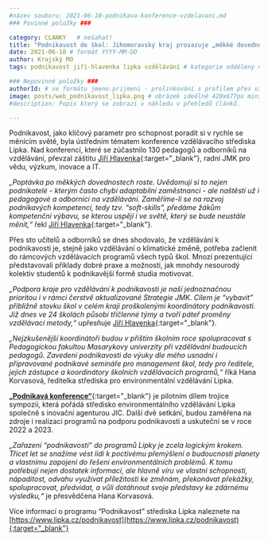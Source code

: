 ```yaml
---
#název souboru: 2021-06-10-podnikava-konference-vzdelavani.md
### Povinné položky ###

category: CLANKY   # nešahat!
title: "Podnikavost do škol: Jihomoravský kraj prosazuje „měkké dovednosti“ ve školních osnovách"
date: 2021-06-10 # formát YYYY-MM-DD
author: Krajský MO
tags: podnikavost jiří-hlavenka lipka vzdělávání # kategorie odděleny mezerami, např. volby zemědělství životní-prostředí piráti (viz https://jihomoravsky.pirati.cz/tags/)

### Nepovinné položky ###
authorId: # ve formátu jmeno.prijmeni - prolinkování s profilem přes uid
image: posts/web_podnikavost_lipka.png # obrázek ideálně 420x677px minifikovaný přes https://tinypng.com/
#description: Popis který se zobrazí v náhledu v přehledů článků.

---
```


Podnikavost, jako klíčový parametr pro schopnost poradit si v rychle se měnícím světě, byla ústředním tématem konference vzdělávacího střediska Lipka. Nad konferencí, které se zúčastnilo 130 pedagogů a odborníků na vzdělávání, převzal záštitu [Jiří Hlavenka](https://jihomoravsky.pirati.cz/lide/jiri-hlavenka){:target="_blank"}, radní JMK pro vědu, výzkum, inovace a IT.

*„Poptávka po měkkých dovednostech roste. Uvědomují si to nejen podnikatelé - kterým často chybí adaptabilní zaměstnanci - ale naštěstí už i pedagogové a odborníci na vzdělávání. Zaměříme-li se na rozvoj podnikavých kompetencí, tedy tzv. “soft-skills”, předáme žákům kompetenční výbavu, se kterou uspějí i ve světě, který se bude neustále měnit,“* řekl [Jiří Hlavenka](https://jihomoravsky.pirati.cz/lide/jiri-hlavenka){:target="_blank"}.

Přes sto učitelů a odborníků se dnes shodovalo, že vzdělávání k podnikavosti je, stejně jako vzdělávání o klimatické změně, potřeba začlenit do rámcových vzdělávacích programů všech typů škol. Mnozí prezentující představovali příklady dobré praxe a možnosti, jak mnohdy nesourodý kolektiv studentů k podnikavější formě studia motivovat.
 
*„Podpora kraje pro vzdělávání k podnikavosti je naší jednoznačnou prioritou i v rámci čerstvě aktualizované Strategie JMK. Cílem je “vybavit” přibližně stovku škol v celém kraji proškolenými koordinátory podnikavosti. Již dnes ve 24 školách působí tříčlenné týmy a tvoří páteř proměny vzdělávací metody,“* upřesňuje [Jiří Hlavenka](https://jihomoravsky.pirati.cz/lide/jiri-hlavenka){:target="_blank"}.
 
*„Nejzkušenější koordinátoři budou v příštím školním roce spolupracovat s Pedagogickou fakultou Masarykovy univerzity při vzdělávání budoucích pedagogů. Zavedení podnikavosti do výuky dle mého usnadní i připravované podnikavé semináře pro management škol, tedy pro ředitele, jejich zástupce a koordinátory školních vzdělávacích programů,“* říká Hana Korvasová, ředitelka střediska pro environmentální vzdělávání Lipka.

[**„Podnikavá konference“**](https://www.lipka.cz/podnikava-konference){:target="_blank"} je pilotním dílem trojice sympozií, která pořádá středisko environmentálního vzdělávání Lipka společně s inovační agenturou JIC. Další dvě setkání, budou zaměřena na zdroje i realizaci programů na podporu podnikavosti a uskuteční se v roce 2022 a 2023.
 
*„Zařazení “podnikavosti” do programů Lipky je zcela logickým krokem. Třicet let se snažíme vést lidi k poctivému přemýšlení o budoucnosti planety a vlastnímu zapojení do řešení environmentálních problémů. K tomu potřebují nejen dostatek informací, ale hlavně víru ve vlastní schopnosti, nápaditost, odvahu využívat příležitosti ke změnám, překonávat překážky, spolupracovat, předvídat, a vůli dotáhnout svoje představy ke zdárnému výsledku,“* je přesvědčena Hana Korvasová.
 
 
Více informací o programu “Podnikavost” střediska Lipka naleznete na [https://www.lipka.cz/podnikavost](https://www.lipka.cz/podnikavost){:target="_blank"}
